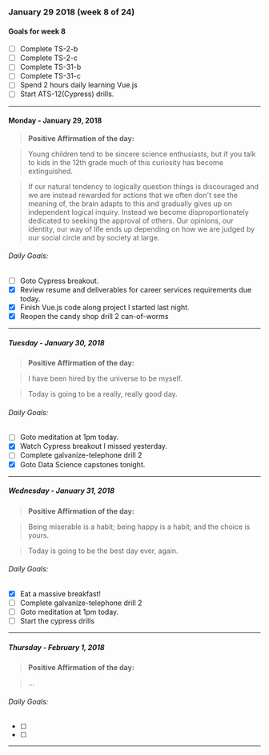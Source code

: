 ### January 29 2018 (week 8 of 24)

#### Goals for week 8
  - [ ] Complete TS-2-b
  - [ ] Complete TS-2-c
  - [ ] Complete TS-31-b
  - [ ] Complete TS-31-c
  - [ ] Spend 2 hours daily learning Vue.js
  - [ ] Start ATS-12(Cypress) drills.
-------
#### Monday - January 29, 2018

> __Positive Affirmation of the day:__

> Young children tend to be sincere science enthusiasts, but if you talk to kids in the 12th grade much of this curiosity has become extinguished.

> If our natural tendency to logically question things is discouraged and we are instead rewarded for actions that we often don't see the meaning of, the brain adapts to this and gradually gives up on independent logical inquiry. Instead we become disproportionately dedicated to seeking the approval of others. Our opinions, our identity, our way of life ends up depending on how we are judged by our social circle and by society at large.

###### Daily Goals:
- [ ] Goto Cypress breakout.
- [x] Review resume and deliverables for career services requirements due today.
- [x] Finish Vue.js code along project I started last night.
- [x] Reopen the candy shop drill 2 can-of-worms
-------
##### Tuesday - January 30, 2018
> __Positive Affirmation of the day:__

> I have been hired by the universe to be myself.

> Today is going to be a really, really good day.

###### Daily Goals:
- [ ] Goto meditation at 1pm today.
- [x] Watch Cypress breakout I missed yesterday.
- [ ] Complete galvanize-telephone drill 2
- [x] Goto Data Science capstones tonight.
-------
##### Wednesday - January 31, 2018
> __Positive Affirmation of the day:__

> Being miserable is a habit; being happy is a habit; and the choice is yours.

> Today is going to be the best day ever, again.

###### Daily Goals:
- [x] Eat a massive breakfast!
- [ ] Complete galvanize-telephone drill 2
- [ ] Goto meditation at 1pm today.
- [ ] Start the cypress drills
-------
##### Thursday - February 1, 2018
> __Positive Affirmation of the day:__

> ...

###### Daily Goals:
- [ ]
- [ ]
-------
